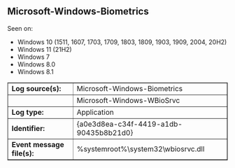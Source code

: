 ## Microsoft-Windows-Biometrics

Seen on:
* Windows 10 (1511, 1607, 1703, 1709, 1803, 1809, 1903, 1909, 2004, 20H2)
* Windows 11 (21H2)
* Windows 7
* Windows 8.0
* Windows 8.1

<table border="1" class="docutils">
  <tbody>
    <tr>
      <td><b>Log source(s):</b></td>
      <td>Microsoft-Windows-Biometrics</td>
    </tr>
    <tr>
      <td>&nbsp;</td>
      <td>Microsoft-Windows-WBioSrvc</td>
    </tr>
    <tr>
      <td><b>Log type:</b></td>
      <td>Application</td>
    </tr>
    <tr>
      <td><b>Identifier:</b></td>
      <td>{a0e3d8ea-c34f-4419-a1db-90435b8b21d0}</td>
    </tr>
    <tr>
      <td><b>Event message file(s):</b></td>
      <td>%systemroot%\system32\wbiosrvc.dll</td>
    </tr>
  </tbody>
</table>

&nbsp;

